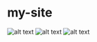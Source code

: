 # my-site
![alt text](https://img.shields.io/badge/Status-Completed-brightgreen "StatusBadge")
![alt text](https://img.shields.io/badge/Version-1.0-red "StatusBadge")
![alt text](https://img.shields.io/badge/Maintenance-Active-orange "StatusBadge")

